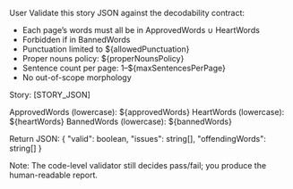 User
Validate this story JSON against the decodability contract:
- Each page’s words must all be in ApprovedWords ∪ HeartWords
- Forbidden if in BannedWords
- Punctuation limited to ${allowedPunctuation}
- Proper nouns policy: ${properNounsPolicy}
- Sentence count per page: 1–${maxSentencesPerPage}
- No out-of-scope morphology

Story:
[STORY_JSON]

ApprovedWords (lowercase): ${approvedWords}
HeartWords (lowercase): ${heartWords}
BannedWords (lowercase): ${bannedWords}

Return JSON:
{
  "valid": boolean,
  "issues": string[],
  "offendingWords": string[]
}

Note: The code-level validator still decides pass/fail; you produce the human-readable report.


